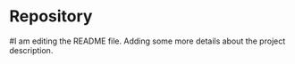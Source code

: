 # Repository
#I am editing the README file. Adding some more details about the project description.
